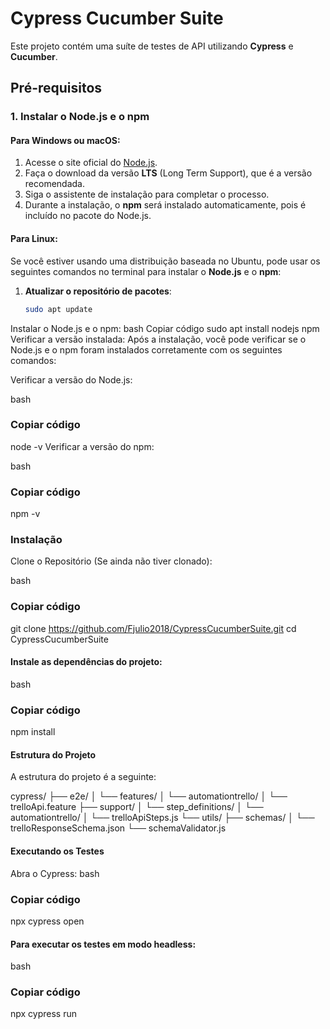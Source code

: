 # Cypress Cucumber Suite

Este projeto contém uma suíte de testes de API utilizando **Cypress** e **Cucumber**.

## Pré-requisitos

### 1. Instalar o Node.js e o npm

#### Para Windows ou macOS:
1. Acesse o site oficial do [Node.js](https://nodejs.org/).
2. Faça o download da versão **LTS** (Long Term Support), que é a versão recomendada.
3. Siga o assistente de instalação para completar o processo.
4. Durante a instalação, o **npm** será instalado automaticamente, pois é incluído no pacote do Node.js.

#### Para Linux:
Se você estiver usando uma distribuição baseada no Ubuntu, pode usar os seguintes comandos no terminal para instalar o **Node.js** e o **npm**:

1. **Atualizar o repositório de pacotes**:
   ```bash
   sudo apt update
Instalar o Node.js e o npm:
bash
Copiar código
sudo apt install nodejs npm
Verificar a versão instalada: Após a instalação, você pode verificar se o Node.js e o npm foram instalados corretamente com os seguintes comandos:

Verificar a versão do Node.js:

bash
   ### Copiar código
node -v
Verificar a versão do npm:

bash
### Copiar código
npm -v

### Instalação
Clone o Repositório (Se ainda não tiver clonado):

bash
### Copiar código
git clone https://github.com/Fjulio2018/CypressCucumberSuite.git
cd CypressCucumberSuite


#### Instale as dependências do projeto:

bash
### Copiar código
npm install

#### Estrutura do Projeto
A estrutura do projeto é a seguinte:


cypress/
├── e2e/
│   └── features/
│       └── automationtrello/
│           └── trelloApi.feature
├── support/
│   └── step_definitions/
│       └── automationtrello/
│           └── trelloApiSteps.js
└── utils/
├── schemas/
│   └── trelloResponseSchema.json
└── schemaValidator.js
#### Executando os Testes
Abra o Cypress:
bash
### Copiar código
npx cypress open
#### Para executar os testes em modo headless:
bash
### Copiar código
npx cypress run
